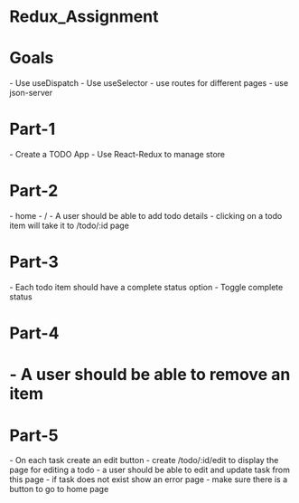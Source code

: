 # Redux_Assignment


<h1>Goals</h1>
- Use useDispatch
- Use useSelector
- use routes for different pages
- use json-server
<h1>Part-1</h1>
- Create a TODO App
- Use React-Redux to manage store
<h1>Part-2</h1>
- home - /
- A user should be able to add todo details
- clicking on a todo item will take it to /todo/:id page
<h1>Part-3</h1>
- Each todo item should have a complete status option
- Toggle complete status
<h1>Part-4<h1>
- A user should be able to remove an item
  <h1>Part-5</h1>
- On each task create an edit button
- create /todo/:id/edit to display the page for editing a todo
- a user should be able to edit and update task from this page
- if task does not exist show an error page - make sure there is a button to go to home page
